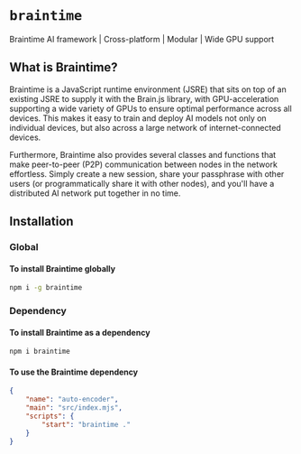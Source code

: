 # `braintime`

Braintime AI framework | Cross-platform | Modular | Wide GPU support

## What is Braintime?

Braintime is a JavaScript runtime environment (JSRE) that sits on top of an
existing JSRE to supply it with the Brain.js library, with GPU-acceleration
supporting a wide variety of GPUs to ensure optimal performance across all
devices.
This makes it easy to train and deploy AI models not only on individual
devices, but also across a large network of internet-connected devices.

Furthermore, Braintime also provides several classes and functions that make
peer-to-peer (P2P) communication between nodes in the network effortless.
Simply create a new session, share your passphrase with other users
(or programmatically share it with other nodes),
and you'll have a distributed AI network put together in no time.

## Installation

### Global

#### To install Braintime globally

```sh
npm i -g braintime
```

### Dependency

#### To install Braintime as a dependency

```sh
npm i braintime
```

#### To use the Braintime dependency

```json
{
    "name": "auto-encoder",
    "main": "src/index.mjs",
    "scripts": {
        "start": "braintime ."
    }
}
```
